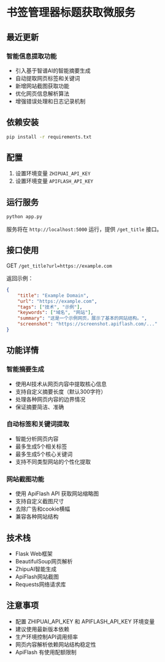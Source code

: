# 书签管理器标题获取微服务

## 最近更新
### 智能信息提取功能
- 引入基于智谱AI的智能摘要生成
- 自动提取网页标签和关键词
- 新增网站截图获取功能
- 优化网页信息解析算法
- 增强错误处理和日志记录机制

## 依赖安装
```bash
pip install -r requirements.txt
```

## 配置
1. 设置环境变量 `ZHIPUAI_API_KEY`
2. 设置环境变量 `APIFLASH_API_KEY`

## 运行服务
```bash
python app.py
```

服务将在 `http://localhost:5000` 运行，提供 `/get_title` 接口。

## 接口使用
GET `/get_title?url=https://example.com`

返回示例：
```json
{
    "title": "Example Domain",
    "url": "https://example.com",
    "tags": ["技术", "示例"],
    "keywords": ["域名", "网站"],
    "summary": "这是一个示例网页，展示了基本的网站结构。",
    "screenshot": "https://screenshot.apiflash.com/..."
}
```

## 功能详情

### 智能摘要生成
- 使用AI技术从网页内容中提取核心信息
- 支持自定义摘要长度（默认300字符）
- 处理各种网页内容的边界情况
- 保证摘要简洁、准确

### 自动标签和关键词提取
- 智能分析网页内容
- 最多生成5个相关标签
- 最多生成5个核心关键词
- 支持不同类型网站的个性化提取

### 网站截图功能
- 使用 ApiFlash API 获取网站缩略图
- 支持自定义截图尺寸
- 去除广告和cookie横幅
- 兼容各种网站结构

## 技术栈
- Flask Web框架
- BeautifulSoup网页解析
- ZhipuAI智能生成
- ApiFlash网站截图
- Requests网络请求库

## 注意事项
- 配置 ZHIPUAI_API_KEY 和 APIFLASH_API_KEY 环境变量
- 建议使用最新版本依赖
- 生产环境控制API调用频率
- 网页内容解析依赖网站结构稳定性
- ApiFlash 有使用配额限制
